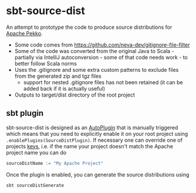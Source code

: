# sbt-source-dist

An attempt to prototype the code to produce source distributions for
[Apache Pekko](https://github.com/apache/incubator-pekko).

* Some code comes from https://github.com/neva-dev/gitignore-file-filter
* Some of the code was converted from the original Java to Scala - partially via IntelliJ autoconversion - some of that code needs work - to better follow Scala norms
* Uses the .gitignore and some extra custom patterns to exclude files from the generated zip and tgz files
  * support for nested .gitignore files has not been retained (it can be added back if it is actually useful)
* Outputs to target/dist directory of the root project


## sbt plugin

sbt-source-dist is designed as an [AutoPlugin](https://www.scala-sbt.org/1.x/docs/Plugins.html) that is manually
triggered which means that you need to explicitly enable it on your root project using 
`.enablePlugins(SourceDistPlugin)`. If necessary one can override one of projects 
[keys](/src/main/scala/com/github/pjfanning/sourcedist/SourceDistKeys.scala), i.e. if the name your project doesn't
match the Apache project name you can do

```sbt
sourceDistName := "My Apache Project"
```

Once the plugin is enabled, you can generate the source distributions using
```
sbt sourceDistGenerate
```
